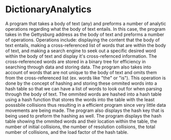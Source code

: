 # DictionaryAnalytics
A program that takes a body of text (any) and preforms a number of analytic operations regarding what the body of text entails. In this case, the program takes in the Gettysburg address as the body of text and preforms a number of operations. Operations include: displaying the content that the body of text entails, making a cross-referenced list of words that are within the body of text, and making a search engine to seek out a specific desired word within the body of text and display it's cross-refernced information. The cross-referenced words are stored in a binary tree for efficiency in searching through data and storing data. The program also takes into account of words that are not unique to the body of text and omits them from the cross-referenced list (ex. words like "the" or "is"). This operation is done by the concept of hashing and storing these ommited words into a hash table so that we can have a list of words to look out for when parsing through the body of text. The ommited words are hashed into a hash table using a hash function that stores the words into the table with the least posssbile collisions thus resulting in a efficient program since very little data movements are being made. The program also displays the hash key that is being used to preform the hashing as well. The program displays the hash table showing the ommited words and their location within the table, the number of initial collisions, the number of resolution collisions, the total number of collisions, and the load factor of the hash table.       
